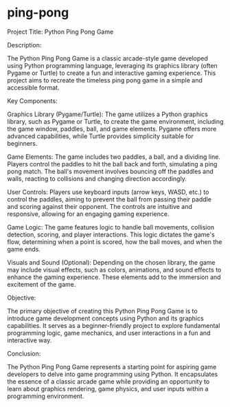 # ping-pong
Project Title: Python Ping Pong Game

Description:

The Python Ping Pong Game is a classic arcade-style game developed using Python programming language, leveraging its graphics library (often Pygame or Turtle) to create a fun and interactive gaming experience. This project aims to recreate the timeless ping pong game in a simple and accessible format.

Key Components:

Graphics Library (Pygame/Turtle): The game utilizes a Python graphics library, such as Pygame or Turtle, to create the game environment, including the game window, paddles, ball, and game elements. Pygame offers more advanced capabilities, while Turtle provides simplicity suitable for beginners.

Game Elements: The game includes two paddles, a ball, and a dividing line. Players control the paddles to hit the ball back and forth, simulating a ping pong match. The ball's movement involves bouncing off the paddles and walls, reacting to collisions and changing direction accordingly.

User Controls: Players use keyboard inputs (arrow keys, WASD, etc.) to control the paddles, aiming to prevent the ball from passing their paddle and scoring against their opponent. The controls are intuitive and responsive, allowing for an engaging gaming experience.

Game Logic: The game features logic to handle ball movements, collision detection, scoring, and player interactions. This logic dictates the game's flow, determining when a point is scored, how the ball moves, and when the game ends.

Visuals and Sound (Optional): Depending on the chosen library, the game may include visual effects, such as colors, animations, and sound effects to enhance the gaming experience. These elements add to the immersion and excitement of the game.

Objective:

The primary objective of creating this Python Ping Pong Game is to introduce game development concepts using Python and its graphics capabilities. It serves as a beginner-friendly project to explore fundamental programming logic, game mechanics, and user interactions in a fun and interactive way.

Conclusion:

The Python Ping Pong Game represents a starting point for aspiring game developers to delve into game programming using Python. It encapsulates the essence of a classic arcade game while providing an opportunity to learn about graphics rendering, game physics, and user inputs within a programming environment.
